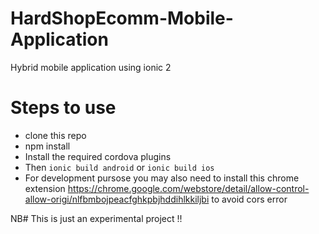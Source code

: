 # HardShopEcomm-Mobile-Application
Hybrid mobile application using ionic 2

# Steps to use
* clone this repo
* npm install
* Install the required cordova plugins
* Then ```ionic build android``` or ```ionic build ios```
* For development pursose you may also need to install this chrome extension https://chrome.google.com/webstore/detail/allow-control-allow-origi/nlfbmbojpeacfghkpbjhddihlkkiljbi to avoid cors error

NB# This is just an experimental project !!
